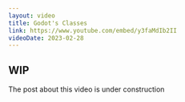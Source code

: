 ```yaml
---
layout: video
title: Godot's Classes
link: https://www.youtube.com/embed/y3faMdIb2II
videoDate: 2023-02-28
---
```


## WIP

The post about this video is under construction